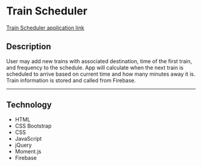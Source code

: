 # Train Scheduler

[Train Scheduler application link](https://jenniferhjones.github.io/portfolio/train)

## Description
User may add new trains with associated destination, time of the first train, and frequency to the schedule. App will calculate when the next train is scheduled to arrive based on current time and how many minutes away it is. Train information is stored and called from Firebase.

---

## Technology
* HTML
* CSS Bootstrap
* CSS
* JavaScript 
* jQuery
* Moment.js
* Firebase